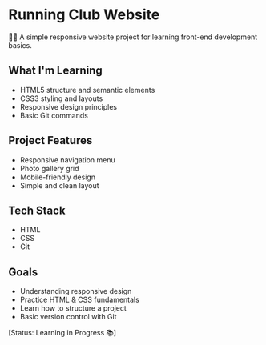 # Running Club Website

🏃‍♂️ A simple responsive website project for learning front-end development basics.

## What I'm Learning
- HTML5 structure and semantic elements
- CSS3 styling and layouts
- Responsive design principles
- Basic Git commands

## Project Features
- Responsive navigation menu
- Photo gallery grid
- Mobile-friendly design
- Simple and clean layout

## Tech Stack
- HTML
- CSS
- Git

## Goals
- Understanding responsive design
- Practice HTML & CSS fundamentals
- Learn how to structure a project
- Basic version control with Git

[Status: Learning in Progress 📚]
